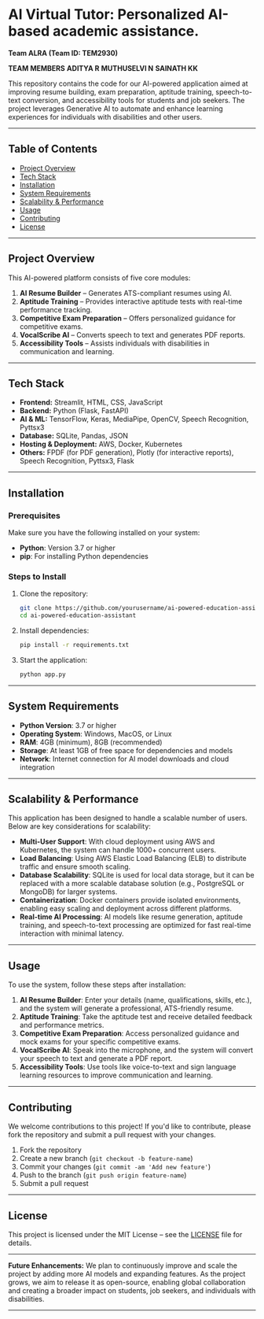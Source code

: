 
# AI Virtual Tutor: Personalized AI-based academic assistance.

**Team ALRA (Team ID: TEM2930)**

**TEAM MEMBERS**
**ADITYA R**
**MUTHUSELVI N**
**SAINATH KK**

This repository contains the code for our AI-powered application aimed at improving resume building, exam preparation, aptitude training, speech-to-text conversion, and accessibility tools for students and job seekers. The project leverages Generative AI to automate and enhance learning experiences for individuals with disabilities and other users.

---

## Table of Contents

- [Project Overview](#project-overview)
- [Tech Stack](#tech-stack)
- [Installation](#installation)
- [System Requirements](#system-requirements)
- [Scalability & Performance](#scalability--performance)
- [Usage](#usage)
- [Contributing](#contributing)
- [License](#license)

---

## Project Overview

This AI-powered platform consists of five core modules:

1. **AI Resume Builder** – Generates ATS-compliant resumes using AI.
2. **Aptitude Training** – Provides interactive aptitude tests with real-time performance tracking.
3. **Competitive Exam Preparation** – Offers personalized guidance for competitive exams.
4. **VocalScribe AI** – Converts speech to text and generates PDF reports.
5. **Accessibility Tools** – Assists individuals with disabilities in communication and learning.

---

## Tech Stack

- **Frontend:** Streamlit, HTML, CSS, JavaScript
- **Backend:** Python (Flask, FastAPI)
- **AI & ML:** TensorFlow, Keras, MediaPipe, OpenCV, Speech Recognition, Pyttsx3
- **Database:** SQLite, Pandas, JSON
- **Hosting & Deployment:** AWS, Docker, Kubernetes
- **Others:** FPDF (for PDF generation), Plotly (for interactive reports), Speech Recognition, Pyttsx3, Flask

---

## Installation

### Prerequisites
Make sure you have the following installed on your system:

- **Python**: Version 3.7 or higher
- **pip**: For installing Python dependencies

### Steps to Install

1. Clone the repository:
   ```bash
   git clone https://github.com/yourusername/ai-powered-education-assistant.git
   cd ai-powered-education-assistant
   ```

2. Install dependencies:
   ```bash
   pip install -r requirements.txt
   ```

3. Start the application:
   ```bash
   python app.py
   ```

---

## System Requirements

- **Python Version**: 3.7 or higher
- **Operating System**: Windows, MacOS, or Linux
- **RAM**: 4GB (minimum), 8GB (recommended)
- **Storage**: At least 1GB of free space for dependencies and models
- **Network**: Internet connection for AI model downloads and cloud integration

---

## Scalability & Performance

This application has been designed to handle a scalable number of users. Below are key considerations for scalability:

- **Multi-User Support**: With cloud deployment using AWS and Kubernetes, the system can handle 1000+ concurrent users.
- **Load Balancing**: Using AWS Elastic Load Balancing (ELB) to distribute traffic and ensure smooth scaling.
- **Database Scalability**: SQLite is used for local data storage, but it can be replaced with a more scalable database solution (e.g., PostgreSQL or MongoDB) for larger systems.
- **Containerization**: Docker containers provide isolated environments, enabling easy scaling and deployment across different platforms.
- **Real-time AI Processing**: AI models like resume generation, aptitude training, and speech-to-text processing are optimized for fast real-time interaction with minimal latency.

---

## Usage

To use the system, follow these steps after installation:

1. **AI Resume Builder**: Enter your details (name, qualifications, skills, etc.), and the system will generate a professional, ATS-friendly resume.
2. **Aptitude Training**: Take the aptitude test and receive detailed feedback and performance metrics.
3. **Competitive Exam Preparation**: Access personalized guidance and mock exams for your specific competitive exams.
4. **VocalScribe AI**: Speak into the microphone, and the system will convert your speech to text and generate a PDF report.
5. **Accessibility Tools**: Use tools like voice-to-text and sign language learning resources to improve communication and learning.

---

## Contributing

We welcome contributions to this project! If you'd like to contribute, please fork the repository and submit a pull request with your changes. 

1. Fork the repository
2. Create a new branch (`git checkout -b feature-name`)
3. Commit your changes (`git commit -am 'Add new feature'`)
4. Push to the branch (`git push origin feature-name`)
5. Submit a pull request

---

## License

This project is licensed under the MIT License – see the [LICENSE](LICENSE) file for details.

---

**Future Enhancements:**
We plan to continuously improve and scale the project by adding more AI models and expanding features. As the project grows, we aim to release it as open-source, enabling global collaboration and creating a broader impact on students, job seekers, and individuals with disabilities.

---
